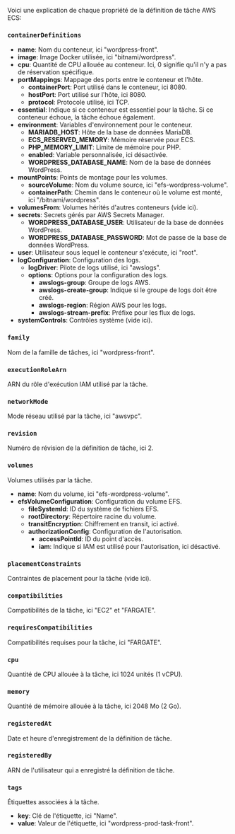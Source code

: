 Voici une explication de chaque propriété de la définition de tâche AWS ECS:

### `containerDefinitions`
- **name**: Nom du conteneur, ici "wordpress-front".
- **image**: Image Docker utilisée, ici "bitnami/wordpress".
- **cpu**: Quantité de CPU allouée au conteneur. Ici, 0 signifie qu'il n'y a pas de réservation spécifique.
- **portMappings**: Mappage des ports entre le conteneur et l'hôte.
  - **containerPort**: Port utilisé dans le conteneur, ici 8080.
  - **hostPort**: Port utilisé sur l'hôte, ici 8080.
  - **protocol**: Protocole utilisé, ici TCP.
- **essential**: Indique si ce conteneur est essentiel pour la tâche. Si ce conteneur échoue, la tâche échoue également.
- **environment**: Variables d'environnement pour le conteneur.
  - **MARIADB_HOST**: Hôte de la base de données MariaDB.
  - **ECS_RESERVED_MEMORY**: Mémoire réservée pour ECS.
  - **PHP_MEMORY_LIMIT**: Limite de mémoire pour PHP.
  - **enabled**: Variable personnalisée, ici désactivée.
  - **WORDPRESS_DATABASE_NAME**: Nom de la base de données WordPress.
- **mountPoints**: Points de montage pour les volumes.
  - **sourceVolume**: Nom du volume source, ici "efs-wordpress-volume".
  - **containerPath**: Chemin dans le conteneur où le volume est monté, ici "/bitnami/wordpress".
- **volumesFrom**: Volumes hérités d'autres conteneurs (vide ici).
- **secrets**: Secrets gérés par AWS Secrets Manager.
  - **WORDPRESS_DATABASE_USER**: Utilisateur de la base de données WordPress.
  - **WORDPRESS_DATABASE_PASSWORD**: Mot de passe de la base de données WordPress.
- **user**: Utilisateur sous lequel le conteneur s'exécute, ici "root".
- **logConfiguration**: Configuration des logs.
  - **logDriver**: Pilote de logs utilisé, ici "awslogs".
  - **options**: Options pour la configuration des logs.
    - **awslogs-group**: Groupe de logs AWS.
    - **awslogs-create-group**: Indique si le groupe de logs doit être créé.
    - **awslogs-region**: Région AWS pour les logs.
    - **awslogs-stream-prefix**: Préfixe pour les flux de logs.
- **systemControls**: Contrôles système (vide ici).

### `family`
Nom de la famille de tâches, ici "wordpress-front".

### `executionRoleArn`
ARN du rôle d'exécution IAM utilisé par la tâche.

### `networkMode`
Mode réseau utilisé par la tâche, ici "awsvpc".

### `revision`
Numéro de révision de la définition de tâche, ici 2.

### `volumes`
Volumes utilisés par la tâche.
- **name**: Nom du volume, ici "efs-wordpress-volume".
- **efsVolumeConfiguration**: Configuration du volume EFS.
  - **fileSystemId**: ID du système de fichiers EFS.
  - **rootDirectory**: Répertoire racine du volume.
  - **transitEncryption**: Chiffrement en transit, ici activé.
  - **authorizationConfig**: Configuration de l'autorisation.
    - **accessPointId**: ID du point d'accès.
    - **iam**: Indique si IAM est utilisé pour l'autorisation, ici désactivé.

### `placementConstraints`
Contraintes de placement pour la tâche (vide ici).

### `compatibilities`
Compatibilités de la tâche, ici "EC2" et "FARGATE".

### `requiresCompatibilities`
Compatibilités requises pour la tâche, ici "FARGATE".

### `cpu`
Quantité de CPU allouée à la tâche, ici 1024 unités (1 vCPU).

### `memory`
Quantité de mémoire allouée à la tâche, ici 2048 Mo (2 Go).

### `registeredAt`
Date et heure d'enregistrement de la définition de tâche.

### `registeredBy`
ARN de l'utilisateur qui a enregistré la définition de tâche.

### `tags`
Étiquettes associées à la tâche.
- **key**: Clé de l'étiquette, ici "Name".
- **value**: Valeur de l'étiquette, ici "wordpress-prod-task-front".
